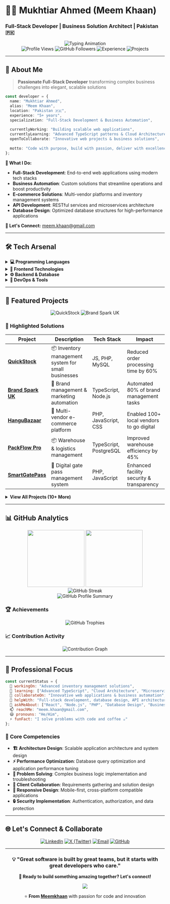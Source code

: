 # 👨‍💻 Mukhtiar Ahmed (Meem Khaan)
### Full-Stack Developer | Business Solution Architect | Pakistan 🇵🇰

<div align="center">
  <img src="https://readme-typing-svg.herokuapp.com?font=Fira+Code&size=22&duration=3000&pause=1000&color=4F8CFF&center=true&vCenter=true&width=600&lines=Full-Stack+Developer;Business+Solution+Architect;Building+Tomorrow's+Applications;Turning+Ideas+Into+Reality" alt="Typing Animation" />
</div>

<div align="center">
  <img src="https://komarev.com/ghpvc/?username=Meemkhaan&color=4F8CFF&style=for-the-badge&label=Profile+Views" alt="Profile Views" />
  <img src="https://img.shields.io/github/followers/Meemkhaan?label=Followers&style=for-the-badge&color=4F8CFF&logo=github" alt="GitHub Followers" />
  <img src="https://img.shields.io/badge/Experience-5%2B%20Years-brightgreen?style=for-the-badge" alt="Experience" />
  <img src="https://img.shields.io/badge/Projects-15%2B-orange?style=for-the-badge" alt="Projects" />
</div>

---

## 🎯 **About Me**

> **Passionate Full-Stack Developer** transforming complex business challenges into elegant, scalable solutions

```typescript
const developer = {
  name: "Mukhtiar Ahmed",
  alias: "Meem Khaan",
  location: "Pakistan 🇵🇰",
  experience: "5+ years",
  specialization: "Full-Stack Development & Business Automation",
  
  currentlyWorking: "Building scalable web applications",
  currentlyLearning: "Advanced TypeScript patterns & Cloud Architecture",
  openToCollaborate: "Innovative web projects & business solutions",
  
  motto: "Code with purpose, build with passion, deliver with excellence"
};
```

**🚀 What I Do:**
- **Full-Stack Development**: End-to-end web applications using modern tech stacks
- **Business Automation**: Custom solutions that streamline operations and boost productivity  
- **E-commerce Solutions**: Multi-vendor platforms and inventory management systems
- **API Development**: RESTful services and microservices architecture
- **Database Design**: Optimized database structures for high-performance applications

**📧 Let's Connect:** [meem.khaan@gmail.com](mailto:meem.khaan@gmail.com)

---

## 🛠️ **Tech Arsenal**

<details>
<summary><strong>💻 Programming Languages</strong></summary>
<br>

![JavaScript](https://img.shields.io/badge/JavaScript-F7DF1E?style=for-the-badge&logo=javascript&logoColor=black)
![TypeScript](https://img.shields.io/badge/TypeScript-007ACC?style=for-the-badge&logo=typescript&logoColor=white)
![PHP](https://img.shields.io/badge/PHP-777BB4?style=for-the-badge&logo=php&logoColor=white)
![Python](https://img.shields.io/badge/Python-3776AB?style=for-the-badge&logo=python&logoColor=white)
![SQL](https://img.shields.io/badge/SQL-4479A1?style=for-the-badge&logo=postgresql&logoColor=white)

</details>

<details>
<summary><strong>🎨 Frontend Technologies</strong></summary>
<br>

![React](https://img.shields.io/badge/React-20232A?style=for-the-badge&logo=react&logoColor=61DAFB)
![Next.js](https://img.shields.io/badge/Next.js-000000?style=for-the-badge&logo=nextdotjs&logoColor=white)
![HTML5](https://img.shields.io/badge/HTML5-E34F26?style=for-the-badge&logo=html5&logoColor=white)
![CSS3](https://img.shields.io/badge/CSS3-1572B6?style=for-the-badge&logo=css3&logoColor=white)
![Tailwind CSS](https://img.shields.io/badge/Tailwind_CSS-38B2AC?style=for-the-badge&logo=tailwind-css&logoColor=white)
![Bootstrap](https://img.shields.io/badge/Bootstrap-563D7C?style=for-the-badge&logo=bootstrap&logoColor=white)

</details>

<details>
<summary><strong>⚙️ Backend & Database</strong></summary>
<br>

![Node.js](https://img.shields.io/badge/Node.js-43853D?style=for-the-badge&logo=node.js&logoColor=white)
![Express.js](https://img.shields.io/badge/Express.js-404D59?style=for-the-badge&logo=express&logoColor=white)
![MySQL](https://img.shields.io/badge/MySQL-00000F?style=for-the-badge&logo=mysql&logoColor=white)
![PostgreSQL](https://img.shields.io/badge/PostgreSQL-316192?style=for-the-badge&logo=postgresql&logoColor=white)
![MongoDB](https://img.shields.io/badge/MongoDB-4EA94B?style=for-the-badge&logo=mongodb&logoColor=white)

</details>

<details>
<summary><strong>🔧 DevOps & Tools</strong></summary>
<br>

![Git](https://img.shields.io/badge/GIT-E44C30?style=for-the-badge&logo=git&logoColor=white)
![GitHub](https://img.shields.io/badge/GitHub-100000?style=for-the-badge&logo=github&logoColor=white)
![Docker](https://img.shields.io/badge/Docker-2496ED?style=for-the-badge&logo=docker&logoColor=white)
![VS Code](https://img.shields.io/badge/VS_Code-0078D4?style=for-the-badge&logo=visual%20studio%20code&logoColor=white)
![Postman](https://img.shields.io/badge/Postman-FF6C37?style=for-the-badge&logo=postman&logoColor=white)
![GitHub Actions](https://img.shields.io/badge/GitHub_Actions-2088FF?style=for-the-badge&logo=github-actions&logoColor=white)

</details>

---

## 🌟 **Featured Projects**

<div align="center">
  <img src="https://github-readme-stats.vercel.app/api/pin/?username=Meemkhaan&repo=QuickStock&theme=tokyonight&border_color=4F8CFF" alt="QuickStock" />
  <img src="https://github-readme-stats.vercel.app/api/pin/?username=Meemkhaan&repo=brand-spark-uk&theme=tokyonight&border_color=4F8CFF" alt="Brand Spark UK" />
</div>

### 🚀 **Highlighted Solutions**

| Project | Description | Tech Stack | Impact |
|---------|-------------|------------|---------|
| **[QuickStock](https://github.com/Meemkhaan/QuickStock)** | 📦 Inventory management system for small businesses | JS, PHP, MySQL | Reduced order processing time by 60% |
| **[Brand Spark UK](https://github.com/Meemkhaan/brand-spark-uk)** | 🌟 Brand management & marketing automation | TypeScript, Node.js | Automated 80% of brand management tasks |
| **[HanguBazaar](https://github.com/Meemkhaan/HanguBazaar)** | 🛒 Multi-vendor e-commerce platform | PHP, JavaScript, CSS | Enabled 100+ local vendors to go digital |
| **[PackFlow Pro](https://github.com/Meemkhaan/packflow-pro)** | 📦 Warehouse & logistics management | TypeScript, PostgreSQL | Improved warehouse efficiency by 45% |
| **[SmartGatePass](https://github.com/Meemkhaan/SmartGatePass)** | 🚪 Digital gate pass management system | PHP, JavaScript | Enhanced facility security & transparency |

<details>
<summary><strong>View All Projects (10+ More)</strong></summary>

- **[Khan's Detailing](https://github.com/Meemkhaan/KhansDetailing)** - Auto detailing service management
- **[Pakistan Bazaar](https://github.com/Meemkhaan/pakistan-bazaar)** - Scalable e-commerce for Pakistani markets  
- **[Email Server Standalone](https://github.com/Meemkhaan/email-server-standalone)** - Lightweight Node.js email server
- **[NBN Smart AppForm](https://github.com/Meemkhaan/nbn_smart_appform)** - Telecom proposal management system
- **[TextileSync-FBR](https://github.com/Meemkhaan/TextileSync-FBR)** - Data sync solution for textile businesses
- **[SmartSMS](https://github.com/Meemkhaan/SmartSMS)** - ISP SMS distribution app
- **[Baghbaan Solar Forms](https://github.com/Meemkhaan/baghbaan-solar-forms)** - Solar company form management

</details>

---

## 📊 **GitHub Analytics**

<div align="center">
  <img height="180em" src="https://github-readme-stats.vercel.app/api?username=Meemkhaan&show_icons=true&theme=tokyonight&include_all_commits=true&count_private=true&border_color=4F8CFF&bg_color=1a1b27" />
  <img height="180em" src="https://github-readme-stats.vercel.app/api/top-langs/?username=Meemkhaan&layout=compact&langs_count=10&theme=tokyonight&border_color=4F8CFF&bg_color=1a1b27" />
</div>

<div align="center">
  <img src="https://github-readme-streak-stats.herokuapp.com/?user=Meemkhaan&theme=tokyonight&border=4F8CFF&background=1a1b27" alt="GitHub Streak" />
</div>

<div align="center">
  <img src="https://github-profile-summary-cards.vercel.app/api/cards/profile-details?username=Meemkhaan&theme=tokyonight" alt="GitHub Profile Summary" />
</div>

### 🏆 **Achievements**

<div align="center">
  <img src="https://github-profile-trophy.vercel.app/?username=Meemkhaan&theme=tokyonight&no-frame=true&margin-w=15&margin-h=15&column=7&rank=SECRET,SSS,SS,S,AAA,AA,A,B" alt="GitHub Trophies" />
</div>

### 📈 **Contribution Activity**

<div align="center">
  <img src="https://github-readme-activity-graph.vercel.app/graph?username=Meemkhaan&theme=tokyo-night&bg_color=1a1b27&color=70a5fd&line=4F8CFF&point=38bdae&area=true&hide_border=true" alt="Contribution Graph" />
</div>

---

## 💼 **Professional Focus**

```javascript
const currentStatus = {
  🔭 workingOn: "Advanced inventory management solutions",
  🌱 learning: ["Advanced TypeScript", "Cloud Architecture", "Microservices"],
  👯 collaborateOn: "Innovative web applications & business automation",
  🤔 helpWith: "Full-stack development, database design, API architecture",
  💬 askMeAbout: ["React", "Node.js", "PHP", "Database Design", "Business Logic"],
  📫 reachMe: "meem.khaan@gmail.com",
  😄 pronouns: "He/Him",
  ⚡ funFact: "I solve problems with code and coffee ☕"
};
```

### 🎯 **Core Competencies**

- **🏗️ Architecture Design**: Scalable application architecture and system design
- **⚡ Performance Optimization**: Database query optimization and application performance tuning
- **🔧 Problem Solving**: Complex business logic implementation and troubleshooting
- **🤝 Client Collaboration**: Requirements gathering and solution design
- **📱 Responsive Design**: Mobile-first, cross-platform compatible applications
- **🔒 Security Implementation**: Authentication, authorization, and data protection

---

## 🌐 **Let's Connect & Collaborate**

<div align="center">
  
[![LinkedIn](https://img.shields.io/badge/LinkedIn-0077B5?style=for-the-badge&logo=linkedin&logoColor=white)](https://www.linkedin.com/in/meemkhaan)
[![X (Twitter)](https://img.shields.io/badge/X-000000?style=for-the-badge&logo=x&logoColor=white)](https://x.com/meeemk)
[![Email](https://img.shields.io/badge/Email-D14836?style=for-the-badge&logo=gmail&logoColor=white)](mailto:meem.khaan@gmail.com)
[![GitHub](https://img.shields.io/badge/GitHub-100000?style=for-the-badge&logo=github&logoColor=white)](https://github.com/Meemkhaan)

</div>

---

<div align="center">
  
### 💡 **"Great software is built by great teams, but it starts with great developers who care."**

**🚀 Ready to build something amazing together? Let's connect!**

<img src="https://capsule-render.vercel.app/api?type=waving&color=gradient&customColorList=12&height=100&section=footer&animation=fadeIn" />

⭐️ **From [Meemkhaan](https://github.com/Meemkhaan)** with passion for code and innovation

</div>
